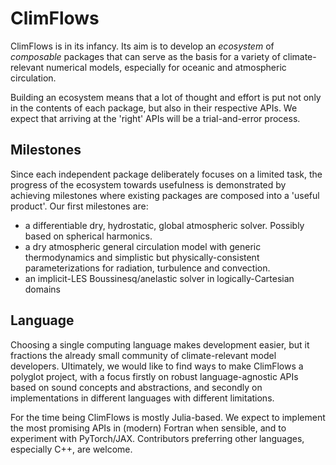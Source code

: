 # ClimFlows

ClimFlows is in its infancy. Its aim is to develop an *ecosystem* of *composable* packages that can serve as the basis for a variety of climate-relevant numerical models, especially for oceanic and atmospheric circulation.

Building an ecosystem means that a lot of thought and effort is put not only in the contents of each package, but also in their respective APIs. We expect that arriving at the 'right' APIs will be a trial-and-error process.

## Milestones
Since each independent package deliberately focuses on a limited task, the progress of the ecosystem towards usefulness is demonstrated by achieving milestones where existing packages are composed into a 'useful product'. Our first milestones are:

* a differentiable dry, hydrostatic, global atmospheric solver. Possibly based on spherical harmonics.
* a dry atmospheric general circulation model with generic thermodynamics and simplistic but physically-consistent parameterizations for radiation, turbulence and convection.
* an implicit-LES Boussinesq/anelastic solver in logically-Cartesian domains

## Language

Choosing a single computing language makes development easier, but it fractions the already small community of climate-relevant model developers. Ultimately, we would like to find ways to make ClimFlows a polyglot project, with a focus firstly on robust language-agnostic APIs based on sound concepts and abstractions, and secondly on implementations in different languages with different limitations.

For the time being ClimFlows is mostly Julia-based. We expect to implement the most promising APIs in (modern) Fortran when sensible, and to experiment with PyTorch/JAX. Contributors preferring other languages, especially C++, are welcome.
